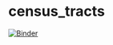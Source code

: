 # census_tracts
[![Binder](https://mybinder.org/badge_logo.svg)](https://mybinder.org/v2/gh/maxshinnerl/census_tracts/HEAD?urlpath=%2Fvoila%2Frender%2Ffor_website.ipynb)
